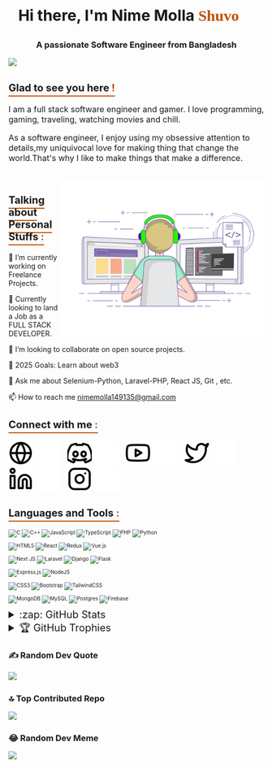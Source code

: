 <h3 style="font-size:30px" align="center">Hi there, I'm Nime Molla<span style=" font-family:Papyrus;color:#c15000"> Shuvo 👋</span></h3>
<h3 align="center">A passionate Software Engineer from Bangladesh </h3>
<!-- <img align="right" alt="Coding" width="350" src="https://cdn.dribbble.com/users/1162077/screenshots/3848914/programmer.gif"> -->
<p align="right" > 
  
[![](https://visitcount.itsvg.in/api?id=NimeMolla&icon=2&color=12)](https://visitcount.itsvg.in)

</p>

<h3 style="text-decoration: underline; text-underline-offset: 8px; text-decoration-color:#c15000; font-size:20px"> Glad to see you here <span style="color:#c15000"> !</span></h3>

<p style="font-size:16px">I am a full stack software engineer and gamer. I love programming, gaming, traveling, watching movies and chill.</p>

<p style="font-size:16px">As a software engineer, I enjoy using my obsessive attention to details,my uniquivocal love for making thing that change the world.That's why I like to make things that make a difference.</p>

<br>

<img align="right" alt="GIF" src="./img/coding.gif" width="400" height="310" />

<h3 style="text-decoration: underline;text-underline-offset: 8px; text-decoration-color:#c15000; font-size:20px" >Talking about Personal Stuffs<span style="color:#c15000"> :</span></h3>

🔭 I’m currently working on Freelance Projects.

🌱 Currently looking to land a Job as a FULL STACK DEVELOPER.

👯 I’m looking to collaborate on open source projects.

🥅 2025 Goals: Learn about web3

💬 Ask me about Selenium-Python, Laravel-PHP, React JS, Git , etc.

📫 How to reach me nimemolla149135@gmail.com

<h3 style="text-decoration: underline; text-underline-offset: 8px; text-decoration-color:#c15000; font-size:20px">Connect with me<span style="color:#c15000"> :</span></h3>

[![website](./img/globe-light.svg)](https://codestackr.com#gh-light-mode-only)
[![website](./img/globe-dark.svg)](https://codestackr.com#gh-dark-mode-only)
&nbsp;&nbsp;
[![website](./img/discord-light.svg)](https://discordapp.com/users/316886095075868682#gh-light-mode-only)
[![website](./img/discord-dark.svg)](https://discordapp.com/users/316886095075868682#gh-dark-mode-only)
&nbsp;&nbsp;
[![website](./img/youtube-light.svg)](https://youtube.com/codestackr#gh-light-mode-only)
[![website](./img/youtube-dark.svg)](https://youtube.com/codestackr#gh-dark-mode-only)
&nbsp;&nbsp;
[![website](./img/twitter-light.svg)](https://twitter.com/codestackr#gh-light-mode-only)
[![website](./img/twitter-dark.svg)](https://twitter.com/codestackr#gh-dark-mode-only)
&nbsp;&nbsp;
[![website](./img/linkedin-light.svg)](https://linkedin.com/in/nime-molla-shuvo#gh-light-mode-only)
[![website](./img/linkedin-dark.svg)](https://linkedin.com/in/nime-molla-shuvo#gh-dark-mode-only)
&nbsp;&nbsp;
[![website](./img/instagram-light.svg)](https://instagram.com/nimemolla#gh-light-mode-only)
[![website](./img/instagram-dark.svg)](https://instagram.com/nimemolla#gh-dark-mode-only)

<h3 style="text-decoration: underline; text-underline-offset: 8px; text-decoration-color:#c15000; font-size:20px">Languages and Tools<span style="color:#c15000"> :</span></h3>
<div style="font-size:10px">

![C](https://img.shields.io/badge/c-%2300599C.svg?style=for-the-badge&logo=c&style=social&logoColor=white) ![C++](https://img.shields.io/badge/c++-%2300599C.svg?style=for-the-badge&logo=c%2B%2B&style=social&logoColor=white) ![JavaScript](https://img.shields.io/badge/javascript-%23323330.svg?style=for-the-badge&logo=javascript&style=social&logoColor=%23F7DF1E) ![TypeScript](https://img.shields.io/badge/typescript-%23007ACC.svg?style=for-the-badge&logo=typescript&style=social&logoColor=white) ![PHP](https://img.shields.io/badge/php-%23777BB4.svg?style=for-the-badge&logo=php&style=social&logoColor=white) ![Python](https://img.shields.io/badge/python-3670A0?style=for-the-badge&logo=python&style=social&logoColor=ffdd54)

![HTML5](https://img.shields.io/badge/html5-%23E34F26.svg?style=for-the-badge&logo=html5&style=social&logoColor=white)
![React](https://img.shields.io/badge/react-%2320232a.svg?style=for-the-badge&logo=react&style=social&logoColor=%2361DAFB)
![Redux](https://img.shields.io/badge/redux-%23593d88.svg?style=for-the-badge&logo=redux&style=social&logoColor=white)
![Vue.js](https://img.shields.io/badge/vuejs-%2335495e.svg?style=for-the-badge&logo=vuedotjs&style=social&logoColor=%234FC08D)

![Next JS](https://img.shields.io/badge/Next-black?style=for-the-badge&logo=next.js&style=social&logoColor=white)
![Laravel](https://img.shields.io/badge/laravel-%23FF2D20.svg?style=for-the-badge&logo=laravel&style=social&logoColor=white)
![Django](https://img.shields.io/badge/django-%23092E20.svg?style=for-the-badge&logo=django&style=social&logoColor=white)
![Flask](https://img.shields.io/badge/flask-%23000.svg?style=for-the-badge&logo=flask&style=social&logoColor=white)

![Express.js](https://img.shields.io/badge/express.js-%23404d59.svg?style=for-the-badge&logo=express&style=social&logoColor=%2361DAFB)
![NodeJS](https://img.shields.io/badge/node.js-6DA55F?style=for-the-badge&logo=node.js&style=social&logoColor=white)

![CSS3](https://img.shields.io/badge/css3-%231572B6.svg?style=for-the-badge&logo=css3&style=social&logoColor=white)
![Bootstrap](https://img.shields.io/badge/bootstrap-%238511FA.svg?style=for-the-badge&logo=bootstrap&style=social&logoColor=white)
![TailwindCSS](https://img.shields.io/badge/tailwindcss-%2338B2AC.svg?style=for-the-badge&logo=tailwind-css&style=social&logoColor=white)

![MongoDB](https://img.shields.io/badge/MongoDB-%234ea94b.svg?style=for-the-badge&logo=mongodb&style=social&logoColor=white)
![MySQL](https://img.shields.io/badge/mysql-%2300f.svg?style=for-the-badge&logo=mysql&style=social&logoColor=white)
![Postgres](https://img.shields.io/badge/postgres-%23316192.svg?style=for-the-badge&logo=postgresql&style=social&logoColor=white)
![Firebase](https://img.shields.io/badge/Firebase-039BE5?style=for-the-badge&logo=Firebase&style=social&logoColor=white)

</div>
<details>
  <summary style="font-size:20px">:zap: GitHub Stats</summary>
  <br>
  <img align="center" alt="GitHub Stats" src="https://github-readme-stats.vercel.app/api?username=NimeMolla&theme=monokai&hide_border=true&include_all_commits=true&count_private=true">
  <br>
  <img align="center" alt="GitHub Streak" src="https://github-readme-streak-stats.herokuapp.com/?user=NimeMolla&theme=monokai&hide_border=true">
  <br>
  <img align="center" alt="GitHub Most used Language" src="https://github-readme-stats.vercel.app/api/top-langs/?username=NimeMolla&theme=monokai&hide_border=true&include_all_commits=true&count_private=true&layout=compact">
    
</details>

<details>
  <summary style="font-size:20px">🏆 GitHub Trophies</summary>
    <img src="https://github-profile-trophy.vercel.app/?username=NimeMolla&theme=monokai&no-frame=true&no-bg=true&margin-w=4">
</details>

### ✍️ Random Dev Quote

![](https://quotes-github-readme.vercel.app/api?type=horizontal&theme=radical)

### 🔝 Top Contributed Repo

![](https://github-contributor-stats.vercel.app/api?username=NimeMolla&limit=5&theme=radical&combine_all_yearly_contributions=true)

### 😂 Random Dev Meme

<img src="https://rm.up.railway.app/" width="512px"/>
